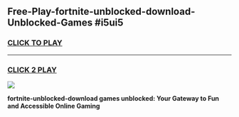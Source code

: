 
## Free-Play-fortnite-unblocked-download-Unblocked-Games #i5ui5
<h3>
<a href="https://news.freeplayer.one?title=fortnite-unblocked-download&ref=8M">CLICK TO PLAY</a></h3>
<hr>

<h3>
<a href="https://news.freeplayer.one?title=fortnite-unblocked-download&ref=8M">CLICK 2 PLAY</a>
  
</h3>

<a href="https://news.freeplayer.one?title=fortnite-unblocked-download&ref=8M"><img src="https://clearcache.store/games.png"></a>


**fortnite-unblocked-download games unblocked: Your Gateway to Fun and Accessible Online Gaming**
